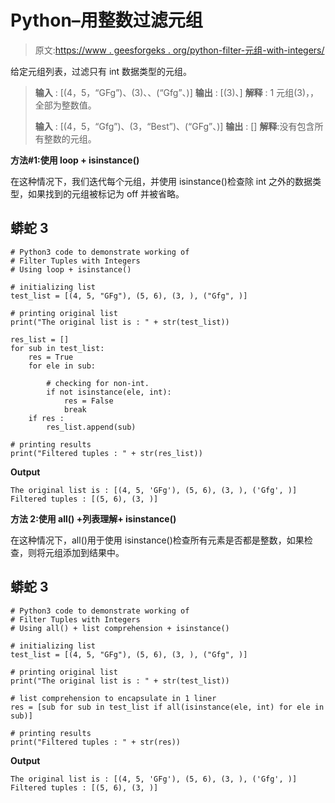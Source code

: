 # Python–用整数过滤元组

> 原文:[https://www . geesforgeks . org/python-filter-元组-with-integers/](https://www.geeksforgeeks.org/python-filter-tuples-with-integers/)

给定元组列表，过滤只有 int 数据类型的元组。

> **输入** : [(4，5，“GFg”)、(3)、、(“Gfg”、)]
> **输出** : [(3)、]
> **解释** : 1 元组(3)，，全部为整数值。
> 
> **输入** : [(4，5，“Gfg”)、(3，“Best”)、(“GFg”、)]
> **输出** : []
> **解释**:没有包含所有整数的元组。

**方法#1:使用 loop + isinstance()**

在这种情况下，我们迭代每个元组，并使用 isinstance()检查除 int 之外的数据类型，如果找到的元组被标记为 off 并被省略。

## 蟒蛇 3

```
# Python3 code to demonstrate working of 
# Filter Tuples with Integers
# Using loop + isinstance()

# initializing list
test_list = [(4, 5, "GFg"), (5, 6), (3, ), ("Gfg", )]

# printing original list
print("The original list is : " + str(test_list))

res_list = []
for sub in test_list:
    res = True 
    for ele in sub:

        # checking for non-int.
        if not isinstance(ele, int):
            res = False 
            break
    if res :
        res_list.append(sub)

# printing results
print("Filtered tuples : " + str(res_list))
```

**Output**

```
The original list is : [(4, 5, 'GFg'), (5, 6), (3, ), ('Gfg', )]
Filtered tuples : [(5, 6), (3, )]

```

**方法 2:使用 all() +列表理解+ isinstance()**

在这种情况下，all()用于使用 isinstance()检查所有元素是否都是整数，如果检查，则将元组添加到结果中。

## 蟒蛇 3

```
# Python3 code to demonstrate working of 
# Filter Tuples with Integers
# Using all() + list comprehension + isinstance()

# initializing list
test_list = [(4, 5, "GFg"), (5, 6), (3, ), ("Gfg", )]

# printing original list
print("The original list is : " + str(test_list))

# list comprehension to encapsulate in 1 liner 
res = [sub for sub in test_list if all(isinstance(ele, int) for ele in sub)]

# printing results
print("Filtered tuples : " + str(res))
```

**Output**

```
The original list is : [(4, 5, 'GFg'), (5, 6), (3, ), ('Gfg', )]
Filtered tuples : [(5, 6), (3, )]

```